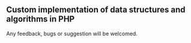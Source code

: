 ## Custom implementation of data structures and algorithms in PHP

Any feedback, bugs or suggestion will be welcomed.

